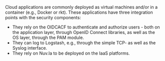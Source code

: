 ---
---
Cloud applications are commonly deployed as virtual machines and/or in a container (e.g., Docker or rkt). These applications have three integration points with the security components:

* They rely on the OIDCACF to authenticate and authorize users - both on the application layer, through OpenID Connect libraries, as well as the OS layer, through the PAM module.
* They can log to Logstash, e.g., through the simple TCP- as well as the Syslog interface.
* They rely on Nuv.la to be deployed on the IaaS platforms.
